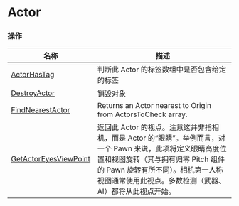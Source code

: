 # Actor

### 操作  
| 名称 | 描述 |
|--|--|
| [ActorHasTag](./actor-has-tag.md) | 判断此 Actor 的标签数组中是否包含给定的标签 |
| [DestroyActor](./destroy-actor.md) | 销毁对象 |
| [FindNearestActor](./find-nearest-actor.md)| Returns an Actor nearest to Origin from ActorsToCheck array. |
| [GetActorEyesViewPoint](./get-actor-eyes-view-point.md) | 返回此 Actor 的视点。注意这并非指相机，而是 Actor 的“眼睛”。举例而言，对一个 Pawn 来说，此项将定义眼睛高度位置和视图旋转（其与拥有归零 Pitch 组件的 Pawn 旋转有所不同）。相机第一人称视图通常使用此视点。多数检测（武器、AI）都将从此视点开始。 |